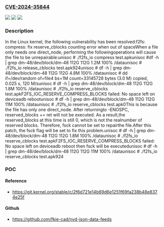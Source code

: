 ### [CVE-2024-35844](https://cve.mitre.org/cgi-bin/cvename.cgi?name=CVE-2024-35844)
![](https://img.shields.io/static/v1?label=Product&message=Linux&color=blue)
![](https://img.shields.io/static/v1?label=Version&message=c75488fb4d82%3C%20fa3ac8b1a227%20&color=brighgreen)
![](https://img.shields.io/static/v1?label=Vulnerability&message=n%2Fa&color=brighgreen)

### Description

In the Linux kernel, the following vulnerability has been resolved:f2fs: compress: fix reserve_cblocks counting error when out of spaceWhen a file only needs one direct_node, performing the followingoperations will cause the file to be unrepairable:unisoc # ./f2fs_io compress test.apkunisoc #df -h | grep dm-48/dev/block/dm-48 112G 112G 1.2M 100% /dataunisoc # ./f2fs_io release_cblocks test.apk924unisoc # df -h | grep dm-48/dev/block/dm-48 112G 112G 4.8M 100% /dataunisoc # dd if=/dev/random of=file4 bs=1M count=33145728 bytes (3.0 M) copied, 0.025 s, 120 M/sunisoc # df -h | grep dm-48/dev/block/dm-48 112G 112G 1.8M 100% /dataunisoc # ./f2fs_io reserve_cblocks test.apkF2FS_IOC_RESERVE_COMPRESS_BLOCKS failed: No space left on deviceadb rebootunisoc # df -h  | grep dm-48/dev/block/dm-48             112G 112G   11M 100% /dataunisoc # ./f2fs_io reserve_cblocks test.apk0This is because the file has only one direct_node. After returningto -ENOSPC, reserved_blocks += ret will not be executed. As a result,the reserved_blocks at this time is still 0, which is not the realnumber of reserved blocks. Therefore, fsck cannot be set to repairthe file.After this patch, the fsck flag will be set to fix this problem.unisoc # df -h | grep dm-48/dev/block/dm-48             112G 112G  1.8M 100% /dataunisoc # ./f2fs_io reserve_cblocks test.apkF2FS_IOC_RESERVE_COMPRESS_BLOCKS failed: No space left on deviceadb reboot then fsck will be executedunisoc # df -h  | grep dm-48/dev/block/dm-48             112G 112G   11M 100% /dataunisoc # ./f2fs_io reserve_cblocks test.apk924

### POC

#### Reference
- https://git.kernel.org/stable/c/2f6d721e14b69d6e1251f69fa238b48e8374e25f

#### Github
- https://github.com/fkie-cad/nvd-json-data-feeds


